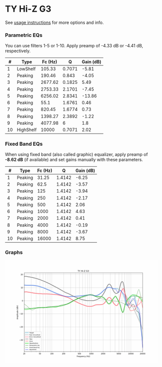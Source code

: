 # TY Hi-Z G3
See [usage instructions](https://github.com/jaakkopasanen/AutoEq#usage) for more options and info.

### Parametric EQs
You can use filters 1-5 or 1-10. Apply preamp of -4.33 dB or -4.41 dB, respectively.

|   # | Type      |   Fc (Hz) |      Q |   Gain (dB) |
|-----|-----------|-----------|--------|-------------|
|   1 | LowShelf  |    105.33 | 0.7071 |       -5.81 |
|   2 | Peaking   |    190.46 | 0.843  |       -4.05 |
|   3 | Peaking   |   2677.62 | 0.1825 |        5.49 |
|   4 | Peaking   |   2753.33 | 2.1701 |       -7.45 |
|   5 | Peaking   |   6256.02 | 2.8341 |      -13.86 |
|   6 | Peaking   |     55.1  | 1.6761 |        0.46 |
|   7 | Peaking   |    820.45 | 1.6774 |        0.73 |
|   8 | Peaking   |   1398.27 | 2.3892 |       -1.22 |
|   9 | Peaking   |   4077.98 | 6      |        1.8  |
|  10 | HighShelf |  10000    | 0.7071 |        2.02 |

### Fixed Band EQs
When using fixed band (also called graphic) equalizer, apply preamp of **-8.62 dB** (if available) and set gains manually with these parameters.

|   # | Type    |   Fc (Hz) |      Q |   Gain (dB) |
|-----|---------|-----------|--------|-------------|
|   1 | Peaking |     31.25 | 1.4142 |       -6.25 |
|   2 | Peaking |     62.5  | 1.4142 |       -3.57 |
|   3 | Peaking |    125    | 1.4142 |       -3.94 |
|   4 | Peaking |    250    | 1.4142 |       -2.17 |
|   5 | Peaking |    500    | 1.4142 |        2.06 |
|   6 | Peaking |   1000    | 1.4142 |        4.63 |
|   7 | Peaking |   2000    | 1.4142 |        0.41 |
|   8 | Peaking |   4000    | 1.4142 |       -0.19 |
|   9 | Peaking |   8000    | 1.4142 |       -3.67 |
|  10 | Peaking |  16000    | 1.4142 |        8.75 |

### Graphs
![](./TY%20Hi-Z%20G3.png)
